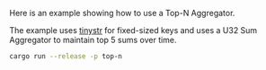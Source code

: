 Here is an example showing how to use a Top-N Aggregator.

The example uses [tinystr](https://docs.rs/tinystr/latest/tinystr/) for fixed-sized keys and uses a U32 Sum Aggregator to maintain top 5 sums over time.

```sh
cargo run --release -p top-n
```